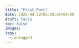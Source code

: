 ```yaml
---
title: "First Post"
date: 2025-04-22T00:24:03+09:00
draft: false
toc: false
images:
tags: 
  - untagged
---
```


